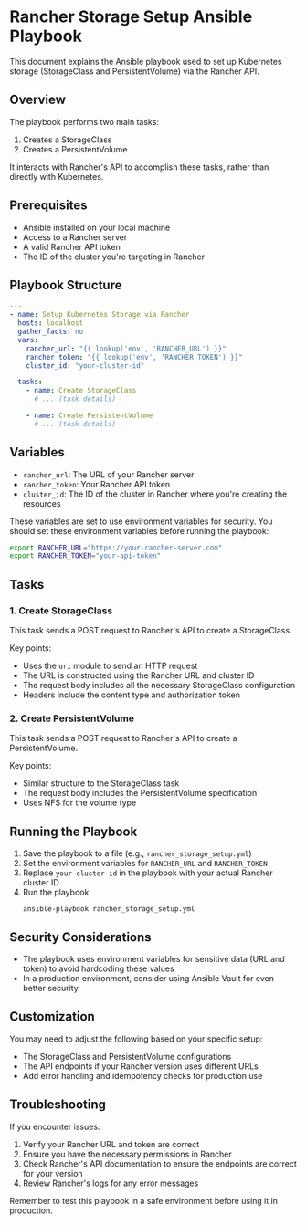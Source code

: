 # Rancher Storage Setup Ansible Playbook

This document explains the Ansible playbook used to set up Kubernetes storage (StorageClass and PersistentVolume) via the Rancher API.

## Overview

The playbook performs two main tasks:
1. Creates a StorageClass
2. Creates a PersistentVolume

It interacts with Rancher's API to accomplish these tasks, rather than directly with Kubernetes.

## Prerequisites

- Ansible installed on your local machine
- Access to a Rancher server
- A valid Rancher API token
- The ID of the cluster you're targeting in Rancher

## Playbook Structure

```yaml
---
- name: Setup Kubernetes Storage via Rancher
  hosts: localhost
  gather_facts: no
  vars:
    rancher_url: "{{ lookup('env', 'RANCHER_URL') }}"
    rancher_token: "{{ lookup('env', 'RANCHER_TOKEN') }}"
    cluster_id: "your-cluster-id"

  tasks:
    - name: Create StorageClass
      # ... (task details)

    - name: Create PersistentVolume
      # ... (task details)
```

## Variables

- `rancher_url`: The URL of your Rancher server
- `rancher_token`: Your Rancher API token
- `cluster_id`: The ID of the cluster in Rancher where you're creating the resources

These variables are set to use environment variables for security. You should set these environment variables before running the playbook:

```bash
export RANCHER_URL="https://your-rancher-server.com"
export RANCHER_TOKEN="your-api-token"
```

## Tasks

### 1. Create StorageClass

This task sends a POST request to Rancher's API to create a StorageClass.

Key points:
- Uses the `uri` module to send an HTTP request
- The URL is constructed using the Rancher URL and cluster ID
- The request body includes all the necessary StorageClass configuration
- Headers include the content type and authorization token

### 2. Create PersistentVolume

This task sends a POST request to Rancher's API to create a PersistentVolume.

Key points:
- Similar structure to the StorageClass task
- The request body includes the PersistentVolume specification
- Uses NFS for the volume type

## Running the Playbook

1. Save the playbook to a file (e.g., `rancher_storage_setup.yml`)
2. Set the environment variables for `RANCHER_URL` and `RANCHER_TOKEN`
3. Replace `your-cluster-id` in the playbook with your actual Rancher cluster ID
4. Run the playbook:
   ```
   ansible-playbook rancher_storage_setup.yml
   ```

## Security Considerations

- The playbook uses environment variables for sensitive data (URL and token) to avoid hardcoding these values
- In a production environment, consider using Ansible Vault for even better security

## Customization

You may need to adjust the following based on your specific setup:
- The StorageClass and PersistentVolume configurations
- The API endpoints if your Rancher version uses different URLs
- Add error handling and idempotency checks for production use

## Troubleshooting

If you encounter issues:
1. Verify your Rancher URL and token are correct
2. Ensure you have the necessary permissions in Rancher
3. Check Rancher's API documentation to ensure the endpoints are correct for your version
4. Review Rancher's logs for any error messages

Remember to test this playbook in a safe environment before using it in production.